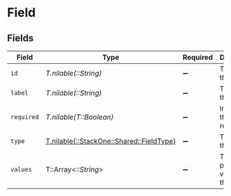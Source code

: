 # Field


## Fields

| Field                                                                        | Type                                                                         | Required                                                                     | Description                                                                  | Example                                                                      |
| ---------------------------------------------------------------------------- | ---------------------------------------------------------------------------- | ---------------------------------------------------------------------------- | ---------------------------------------------------------------------------- | ---------------------------------------------------------------------------- |
| `id`                                                                         | *T.nilable(::String)*                                                        | :heavy_minus_sign:                                                           | The ID of the field                                                          | field-456                                                                    |
| `label`                                                                      | *T.nilable(::String)*                                                        | :heavy_minus_sign:                                                           | The label of the field                                                       | Problem Solving                                                              |
| `required`                                                                   | *T.nilable(T::Boolean)*                                                      | :heavy_minus_sign:                                                           | Indicates if the field is required                                           | true                                                                         |
| `type`                                                                       | [T.nilable(::StackOne::Shared::FieldType)](../../models/shared/fieldtype.md) | :heavy_minus_sign:                                                           | The type of the field                                                        | text                                                                         |
| `values`                                                                     | T::Array<*::String*>                                                         | :heavy_minus_sign:                                                           | The possible values for the field                                            | ["Excellent","Good","Average","Poor"]                                        |